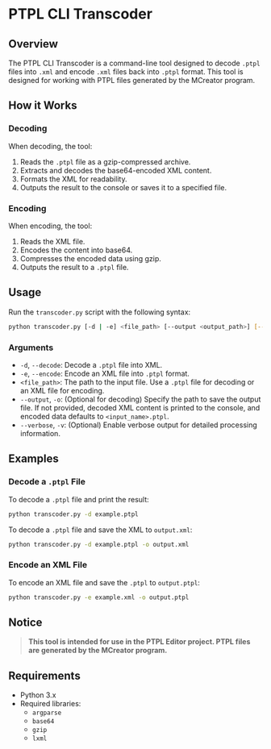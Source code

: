 # PTPL CLI Transcoder

## Overview

The PTPL CLI Transcoder is a command-line tool designed to decode `.ptpl` files into `.xml` and encode `.xml` files back into `.ptpl` format. This tool is designed for working with PTPL files generated by the MCreator program.

## How it Works

### Decoding

When decoding, the tool:

1. Reads the `.ptpl` file as a gzip-compressed archive.
2. Extracts and decodes the base64-encoded XML content.
3. Formats the XML for readability.
4. Outputs the result to the console or saves it to a specified file.

### Encoding

When encoding, the tool:

1. Reads the XML file.
2. Encodes the content into base64.
3. Compresses the encoded data using gzip.
4. Outputs the result to a `.ptpl` file.

## Usage

Run the `transcoder.py` script with the following syntax:

```bash
python transcoder.py [-d | -e] <file_path> [--output <output_path>] [--verbose]
```

### Arguments

- `-d`, `--decode`: Decode a `.ptpl` file into XML.
- `-e`, `--encode`: Encode an XML file into `.ptpl` format.
- `<file_path>`: The path to the input file. Use a `.ptpl` file for decoding or an XML file for encoding.
- `--output`, `-o`: (Optional for decoding) Specify the path to save the output file. If not provided, decoded XML content is printed to the console, and encoded data defaults to `<input_name>.ptpl`.
- `--verbose`, `-v`: (Optional) Enable verbose output for detailed processing information.

## Examples

### Decode a `.ptpl` File

To decode a `.ptpl` file and print the result:

```bash
python transcoder.py -d example.ptpl
```

To decode a `.ptpl` file and save the XML to `output.xml`:

```bash
python transcoder.py -d example.ptpl -o output.xml
```

### Encode an XML File

To encode an XML file and save the `.ptpl` to `output.ptpl`:

```bash
python transcoder.py -e example.xml -o output.ptpl
```

## Notice

> **This tool is intended for use in the PTPL Editor project. PTPL files are generated by the MCreator program.**

## Requirements

- Python 3.x
- Required libraries:
  - `argparse`
  - `base64`
  - `gzip`
  - `lxml`
